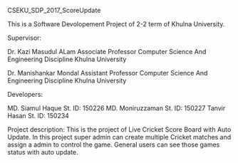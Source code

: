 CSEKU_SDP_2017_ScoreUpdate

This is a Software Devolopement Project of 2-2 term of Khulna University.

Supervisor:

Dr. Kazi Masudul ALam
Associate Professor
Computer Science And Engineering Discipline
Khulna University

Dr. Manishankar Mondal
Assistant Professor
Computer Science And Engineering Discipline
Khulna University

Developers:

MD. Siamul Haque
St. ID: 150226
MD. Moniruzzaman
St. ID: 150227
Tanvir Hasan
St. ID: 150234

Project description:
This is the project of Live Cricket Score Board with Auto Update.
In this project super admin can create multiple Cricket matches and assign
a admin to control the game.
General users can see those games status with auto update.